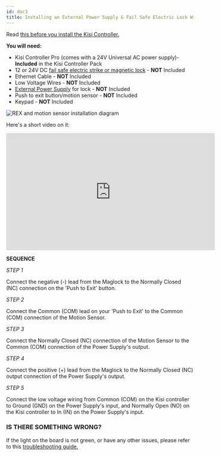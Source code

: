 ```yaml
---
id: doc3
title: Installing an External Power Supply & Fail Safe Electric Lock With REX & Motion Sensor
---
```


Read [this before you install the Kisi Controller.](https://help.kisi.io/hc/en-us/articles/115009576508-Before-Installing-Kisi-)

**You will need:**

* Kisi Controller Pro (comes with a 24V Universal AC power supply)- **Included** in the Kisi Controller Pack
* 12 or 24V DC [fail safe electric strike or magnetic lock](https://www.getkisi.com/guides/electronic-locks) - **NOT** Included
* Ethernet Cable - **NOT** Included
* Low Voltage Wires - **NOT** Included
* [External Power Supply](https://www.altronix.com/products/AL600ULACM) for lock - **NOT** Included
* Push to exit button/motion sensor - **NOT** Included
* Keypad - **NOT** Included

![REX and motion sensor installation diagram](https://help.kisi.io/hc/article_attachments/360053218093/REX_and_Motion_Sensor.png)

Here's a short video on it:

<iframe width="560" height="315" src="https://www.youtube.com/embed/H0vQgyN_pN0" frameborder="0" allow="accelerometer; autoplay; encrypted-media; gyroscope; picture-in-picture" allowfullscreen></iframe>



**SEQUENCE**

*STEP 1*

Connect the negative (-) lead from the Maglock to the Normally Closed (NC) connection on the 'Push to Exit' button.

*STEP 2*

Connect the Common (COM) lead on your 'Push to Exit' to the Common (COM) connection of the Motion Sensor.

*STEP 3*

Connect the Normally Closed (NC) connection of the Motion Sensor to the Common (COM) connection of the Power Supply's output.

*STEP 4*

Connect the positive (+) lead from the Maglock to the Normally Closed (NC) output connection of the Power Supply's output.

*STEP 5*

Connect the low voltage wiring from Common (COM) on the Kisi controller to Ground (GND) on the Power Supply's input, and Normally Open (NO) on the Kisi controller to In (IN) on the Power Supply's input.

### IS THERE SOMETHING WRONG? ###

If the light on the board is not green, or have any other issues, please refer to this [troubleshooting guide.](https://help.kisi.io/hc/en-us/articles/115009339068-Network-Settings-for-Controller-Pro-)
